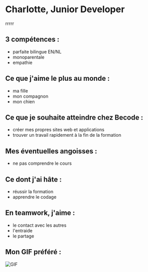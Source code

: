# Charlotte, Junior Developer

rrrrr 



## 3 compétences :
- parfaite bilingue EN/NL
- monoparentale
- empathie

## Ce que j'aime le plus au monde :
- ma fille
- mon compagnon
- mon chien

## Ce que je souhaite atteindre chez Becode :
- créer mes propres sites web et applications
- trouver un travail rapidement à la fin de la formation

## Mes éventuelles angoisses :
- ne pas comprendre le cours

## Ce dont j'ai hâte :
- réussir la formation
- apprendre le codage

## En teamwork, j'aime :
- le contact avec les autres
- l'entraide
- le partage 

## Mon GIF préféré :
![GIF](https://i.giphy.com/media/v1.Y2lkPTc5MGI3NjExbnJ5cGRvYzQzcGIycTN2cGxlMXZ1Y21lc3g5NnhwZjk1cGlycmFieSZlcD12MV9pbnRlcm5hbF9naWZfYnlfaWQmY3Q9Zw/Q66ZEIpjEQddUOOKGW/giphy.gif)



